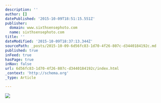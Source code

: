 ```yaml
---
description: ''
author: []
datePublished: '2015-10-09T18:51:15.551Z'
publisher:
  domain: www.sixthsensephoto.com
  name: sixthsensephoto.com
title: ''
dateModified: '2015-10-09T18:37:13.344Z'
sourcePath: _posts/2015-10-09-6d56fc83-1d70-4f26-807c-d3440184192c.md
published: true
inFeed: true
hasPage: true
inNav: false
url: 6d56fc83-1d70-4f26-807c-d3440184192c/index.html
_context: 'http://schema.org'
_type: Article

---
```

![](http://www.sixthsensephoto.com/photos/i-ZsPf2PG/0/X2/i-ZsPf2PG-X2.jpg)
